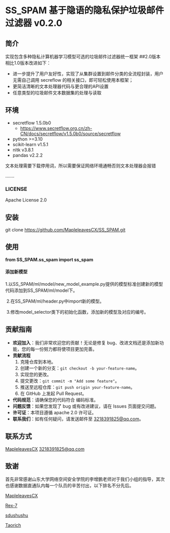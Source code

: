 # SS_SPAM 基于隐语的隐私保护垃圾邮件过滤器 v0.2.0



## 简介

实现包含多种隐私计算机器学习模型可选的垃圾邮件过滤器统一框架
##2.0版本相比1.0版本改进如下：
* 进一步提升了用户友好性，实现了从集群设置到邮件分类的全流程封装，用户无需自己调用 secreflow 的相关接口，即可轻松使用本框架；
* 更简洁清晰的文本处理器代码与更合理的API设置
* 任意类型的垃圾邮件文本数据集的处理与读取



## 环境

- secretflow 1.5.0b0
  - https://www.secretflow.org.cn/zh-CN/docs/secretflow/v1.5.0b0/source/secretflow
- python >=3.10
- scikit-learn v1.5.1
- nltk v3.8.1  
- pandas v2.2.2

文本处理需要下载停用词，所以需要保证网络环境通畅否则文本处理器会报错


.......



### LICENSE

Apache License 2.0



## 安装

git clone https://github.com/MapleleavesCX/SS_SPAM.git



## 使用

**from SS_SPAM.ss_spam import ss_spam**



#### 添加新模型

​		1.以SS_SPAM/ml/model/new_model_example.py提供的模型标准创建新的模型代码添加到SS_SPAM/ml/model下。

​		2.在SS_SPAM/ml/header.py中import新的模型。

​		3.修改model_selector类下的初始化函数，添加新的模型及对应的编号。



## 贡献指南

- **欢迎加入**：我们非常欢迎您的贡献！无论是修复 bug、改进文档还是添加新功能，您的每一份努力都将使项目更加完善。
- **贡献流程**
  1. 克隆仓库到本地。
  2. 创建一个新的分支：`git checkout -b your-feature-name`。
  3. 实现您的更改。
  4. 提交更改：`git commit -m "Add some feature"`。
  5. 推送至远程仓库：`git push origin your-feature-name`。
  6. 在 GitHub 上发起 Pull Request。
- **代码规范**：请确保您的代码符合 编码标准。
- **问题反馈**：如果您发现了 bug 或有改进建议，请在 Issues 页面提交问题。
- **许可证**：本项目遵循 apache 2.0 许可证。
- **联系我们**：如有任何疑问，请发送邮件至 3218391825@qq.com。



## 联系方式

[
MapleleavesCX](https://github.com/MapleleavesCX)   3218391825@qq.com



## 致谢

首先非常感谢山东大学网络空间安全学院的李增鹏老师对于我们小组的指导，其次也感谢数据直通队内每一个队员的辛苦付出，以下排名不分先后。

[MapleleavesCX](https://github.com/MapleleavesCX)

[Rex-7](https://github.com/Rex-7)

[sdushushu](https://github.com/sdushushu)

[Taorich](https://github.com/Taorich)


